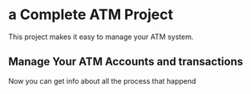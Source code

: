 # a Complete ATM Project
This project makes it easy to manage your ATM system.
## Manage Your ATM Accounts and transactions
Now you can get info about all the process that happend